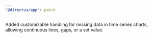```yaml
---
"@directus/app": patch
---
```


Added customizable handling for missing data in time series charts, allowing continuous lines, gaps, or a set value.
